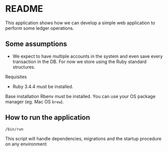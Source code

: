 # README

This application shows how we can develop a simple web application
to perform some ledger operations.

## Some assumptions
- We expect to have multiple accounts in the system and even save every transaction in the DB. For now we store using the Ruby standard structures.

Requisites
- Ruby 3.4.4 must be installed.

Base installation
Rbenv must be installed. You can use your OS package manager (eg. Mac OS ```brew```).

## How to run the application
```bash
/bin/run
```

This script will handle dependencies, migrations and the startup procedure on any environment
